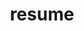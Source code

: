 ---
layout: default
permalink: /resume/
title: resume
nav: false
redirect_to: /assets/pdf/resume.pdf
---